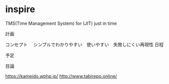 # inspire
TMS(Time Management System) for (JIT) just in time

計画

コンセプト
　シンプルでわかりやすい　使いやすい　失敗しにくい再現性
日程

予定

目論

https://kameido.wphp.jp/
http://www.tabirepo.online/

